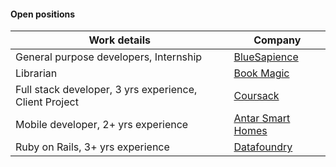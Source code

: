 #### Open positions

| Work details | Company |   
| --- | --- |   
| General purpose developers, Internship | [BlueSapience](http://www.bluesapience.com) |   
| Librarian | [Book Magic](http://bookmagic.in) |      
| Full stack developer, 3 yrs experience, Client Project | [Coursack](http://coursack.com) |   
| Mobile developer, 2+ yrs experience | [Antar Smart Homes](http://www.antarsmarthomes.com) |    
| Ruby on Rails, 3+ yrs experience | [Datafoundry](http://www.datafoundry.ai) |    
   
